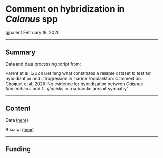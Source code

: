 Comment on hybridization in *Calanus* spp
================
gjparent
February 18, 2020

-----

## Summary

Data and data processing script from:

Parent et al. (2021) Defining what constitutes a reliable dataset to
test for hybridization and introgression in marine zooplankton: Comment
on Choquet et al. 2020 ‘No evidence for hybridization between *Calanus
finmarchicus* and *C. glacialis* in a subarctic area of sympatry’

-----

## Content

Data [(here)](https://github.com/gjparent/2021-LO_Calanus_Comment/tree/master/Data/)

R script
[(here)](https://github.com/gjparent/2021-LO_Calanus_Comment/tree/master/Script/)

-----

## Funding

